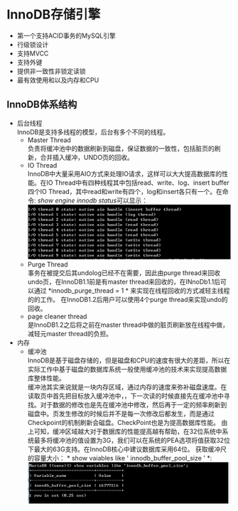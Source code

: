 # InnoDB存储引擎
- 第一个支持ACID事务的MySQL引擎
- 行级锁设计
- 支持MVCC
- 支持外键
- 提供非一致性非锁定读锁
- 最有效使用和以及内存和CPU

## InnoDB体系结构 
- 后台线程  
  InnoDB是支持多线程的模型，后台有多个不同的线程。
  * Master Thread  
   负责将缓冲池中的数据刷新到磁盘，保证数据的一致性，包括脏页的刷新，合并插入缓冲，UNDO页的回收。
  * IO Thread  
   InnoDB中大量采用AIO方式来处理IO请求，这样可以大大提高数据库的性能。在IO Thread中有四种线程其中包括read、write、log、insert buffer 四个IO Thread，其中read和write有四个，log和insert各只有一个。在命令: *show engine innodb status*可以显示：  ![img](https://raw.githubusercontent.com/edbulb/InnoDBStudy/master/img/iothread.png)
  * Purge Thread  
   事务在被提交后其undolog已经不在需要，因此由purge thread来回收undo页，在InnoDB1.1前是有master thread来回收的，在INnoDb1.1后可以通过 *innodb_purge_thread = 1 * 来实现在线程回收的方式减轻主线程的的工作。
   在InnoDB1.2后用户可以使用4个purge thread来实现undo的回收。
  * page cleaner thread  
   是InnoDB1.2之后将之前在master thread中做的脏页刷新放在线程中做，减轻元master thread的负担。
- 内存  
    * 缓冲池  
   InnoDB是基于磁盘存储的，但是磁盘和CPU的速度有很大的差距，所以在实际工作中基于磁盘的数据库系统一般使用缓冲池的技术来实现提高数据库整体性能。  
   缓冲池其实来说就是一块内存区域，通过内存的速度来弥补磁盘速度。在读取页中首先把目标放入缓冲池中，，下一次读的时候直接先在缓冲池中寻找。对于数据的修改也是先在缓冲池中修改，然后再于一定的频率刷新到磁盘中。页发生修改的时候后并不是每一次修改后都发生，而是通过Checkpoint的机制刷新会磁盘。CheckPoint也是为提高数据库性能。
   由上可知，缓冲区域越大对于数据库的性能提高越有帮助，在32位系统中系统最多将缓冲池的值设置为3G，我们可以在系统的PEA选项将值获取32位下最大的63G支持。在InnoDB核心中建议数据库采用64位。
   获取缓冲尺的容量大小： * show vaiables like \' innodb_buffer_pool_size \' *:   ![img](https://raw.githubusercontent.com/edbulb/InnoDBStudy/master/img/innodn_buffer_pool_size.png)
   